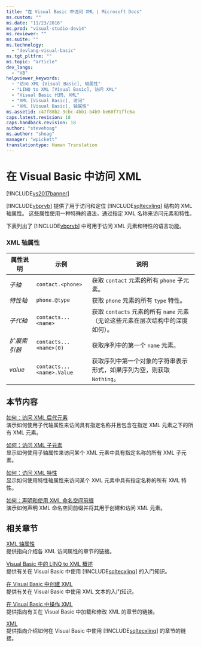 ```yaml
---
title: "在 Visual Basic 中访问 XML | Microsoft Docs"
ms.custom: ""
ms.date: "11/23/2016"
ms.prod: "visual-studio-dev14"
ms.reviewer: ""
ms.suite: ""
ms.technology: 
  - "devlang-visual-basic"
ms.tgt_pltfrm: ""
ms.topic: "article"
dev_langs: 
  - "VB"
helpviewer_keywords: 
  - "访问 XML [Visual Basic], 轴属性"
  - "LINQ to XML [Visual Basic], 访问 XML"
  - "Visual Basic 代码, XML"
  - "XML [Visual Basic], 访问"
  - "XML [Visual Basic], 轴属性"
ms.assetid: c47f88b2-3cbc-4bb1-b4b9-be60f71ffc6a
caps.latest.revision: 18
caps.handback.revision: 18
author: "stevehoag"
ms.author: "shoag"
manager: "wpickett"
translationtype: Human Translation
---
```

# 在 Visual Basic 中访问 XML
[!INCLUDE[vs2017banner](../../../../csharp/includes/vs2017banner.md)]

[!INCLUDE[vbprvb](../../../../csharp/programming-guide/concepts/linq/includes/vbprvb_md.md)] 提供了用于访问和定位 [!INCLUDE[sqltecxlinq](../../../../csharp/programming-guide/concepts/linq/includes/sqltecxlinq_md.md)] 结构的 XML 轴属性。  这些属性使用一种特殊的语法，通过指定 XML 名称来访问元素和特性。  
  
 下表列出了 [!INCLUDE[vbprvb](../../../../csharp/programming-guide/concepts/linq/includes/vbprvb_md.md)] 中可用于访问 XML 元素和特性的语言功能。  
  
### XML 轴属性  
  
|属性说明|示例|说明|  
|----------|--------|--------|  
|*子轴*|`contact.<phone>`|获取 `contact` 元素的所有 `phone` 子元素。|  
|*特性轴*|`phone.@type`|获取 `phone` 元素的所有 `type` 特性。|  
|*子代轴*|`contacts...<name>`|获取 `contacts` 元素的所有 `name` 元素（无论这些元素在层次结构中的深度如何）。|  
|*扩展索引器*|`contacts...<name>(0)`|获取序列中的第一个 `name` 元素。|  
|*value*|`contacts...<name>.Value`|获取序列中第一个对象的字符串表示形式，如果序列为空，则获取 `Nothing`。|  
  
## 本节内容  
 [如何：访问 XML 后代元素](../../../../visual-basic/programming-guide/language-features/xml/how-to-access-xml-descendant-elements.md)  
 演示如何使用子代轴属性来访问具有指定名称并且包含在指定 XML 元素之下的所有 XML 元素。  
  
 [如何：访问 XML 子元素](../../../../visual-basic/programming-guide/language-features/xml/how-to-access-xml-child-elements.md)  
 显示如何使用子轴属性来访问某个 XML 元素中具有指定名称的所有 XML 子元素。  
  
 [如何：访问 XML 特性](../../../../visual-basic/programming-guide/language-features/xml/how-to-access-xml-attributes.md)  
 显示如何使用特性轴属性来访问某个 XML 元素中具有指定名称的所有 XML 特性。  
  
 [如何：声明和使用 XML 命名空间前缀](../../../../visual-basic/programming-guide/language-features/xml/how-to-declare-and-use-xml-namespace-prefixes.md)  
 演示如何声明 XML 命名空间前缀并将其用于创建和访问 XML 元素。  
  
## 相关章节  
 [XML 轴属性](../../../../visual-basic/language-reference/xml-axis/xml-axis-properties.md)  
 提供指向介绍各 XML 访问属性的章节的链接。  
  
 [Visual Basic 中的 LINQ to XML 概述](../../../../visual-basic/programming-guide/language-features/xml/overview-of-linq-to-xml.md)  
 提供有关在 Visual Basic 中使用 [!INCLUDE[sqltecxlinq](../../../../csharp/programming-guide/concepts/linq/includes/sqltecxlinq_md.md)] 的入门知识。  
  
 [在 Visual Basic 中创建 XML](../../../../visual-basic/programming-guide/language-features/xml/creating-xml.md)  
 提供有关在 Visual Basic 中使用 XML 文本的入门知识。  
  
 [在 Visual Basic 中操作 XML](../../../../visual-basic/programming-guide/language-features/xml/manipulating-xml.md)  
 提供指向有关在 Visual Basic 中加载和修改 XML 的章节的链接。  
  
 [XML](../../../../visual-basic/programming-guide/language-features/xml/index.md)  
 提供指向介绍如何在 Visual Basic 中使用 [!INCLUDE[sqltecxlinq](../../../../csharp/programming-guide/concepts/linq/includes/sqltecxlinq_md.md)] 的章节的链接。